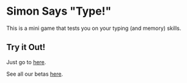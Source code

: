 # Simon Says "Type!"
This is a mini game that tests you on your typing (and memory) skills.

<h2>Try it Out!</h2>
<p>Just go to <a href="https://betas.techtipsforteens.com/simon-says-type">here</a>.</p>

<p>See all our betas <a href="https://betas.techtipsforteens.com">here</a>.</p>
